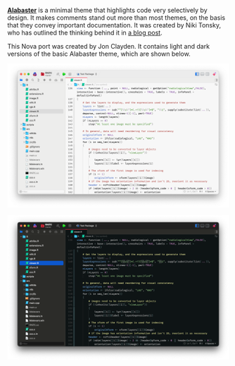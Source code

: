 [**Alabaster**](https://github.com/tonsky/sublime-scheme-alabaster) is a minimal theme that highlights code very selectively by design. It makes comments stand out more than most themes, on the basis that they convey important documentation. It was created by Niki Tonsky, who has outlined the thinking behind it in [a blog post](https://tonsky.me/blog/syntax-highlighting/).

This Nova port was created by Jon Clayden. It contains light and dark versions of the basic Alabaster theme, which are shown below.

![Light theme](https://github.com/jonclayden/Alabaster_Nova/raw/main/Alabaster.novaextension/Images/extension/alabaster_light.png)

![Dark theme](https://github.com/jonclayden/Alabaster_Nova/raw/main/Alabaster.novaextension/Images/extension/alabaster_dark.png)
